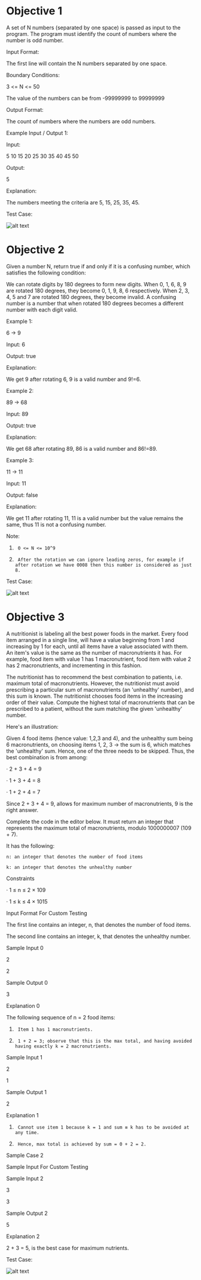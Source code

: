 # Objective 1

A set of N numbers (separated by one space) is passed as input to the program. The program must identify the count of numbers where the number is odd number.

 

Input Format:

 

The first line will contain the N numbers separated by one space.

 

Boundary Conditions:

 

3 <= N <= 50

 

The value of the numbers can be from -99999999 to 99999999

 

Output Format:

 

The count of numbers where the numbers are odd numbers.

 

Example Input / Output 1:

 

Input:

 

5 10 15 20 25 30 35 40 45 50

 

Output:

 

5

 

Explanation:

 

The numbers meeting the criteria are 5, 15, 25, 35, 45.

Test Case:

![alt text](<Screenshot 2025-01-13 170411.png>)

# Objective 2

Given a number N, return true if and only if it is a confusing number, which satisfies the following condition:

 

We can rotate digits by 180 degrees to form new digits. When 0, 1, 6, 8, 9 are rotated 180 degrees, they become 0, 1, 9, 8, 6 respectively. When 2, 3, 4, 5 and 7 are rotated 180 degrees, they become invalid. A confusing number is a number that when rotated 180 degrees becomes a different number with each digit valid.

 

Example 1:

6 -> 9 

Input: 6

Output: true

Explanation:

We get 9 after rotating 6, 9 is a valid number and 9!=6.

 

Example 2:

89 -> 68

Input: 89

Output: true

Explanation:

We get 68 after rotating 89, 86 is a valid number and 86!=89.

 

Example 3:

11 -> 11

Input: 11

Output: false

Explanation:

We get 11 after rotating 11, 11 is a valid number but the value remains the same, thus 11 is not a confusing number.

 


Note:

1.      0 <= N <= 10^9

2.      After the rotation we can ignore leading zeros, for example if after rotation we have 0008 then this number is considered as just 8.

Test Case:

![alt text](<Screenshot 2025-01-13 170418.png>)

# Objective 3

A nutritionist is labeling all the best power foods in the market. Every food item arranged in a single line, will have a value beginning from 1 and increasing by 1 for each, until all items have a value associated with them. An item's value is the same as the number of macronutrients it has. For example, food item with value 1 has 1 macronutrient, food item with value 2 has 2 macronutrients, and incrementing in this fashion.

 

The nutritionist has to recommend the best combination to patients, i.e. maximum total of macronutrients. However, the nutritionist must avoid prescribing a particular sum of macronutrients (an 'unhealthy' number), and this sum is known. The nutritionist chooses food items in the increasing order of their value. Compute the highest total of macronutrients that can be prescribed to a patient, without the sum matching the given 'unhealthy' number.

 

Here's an illustration:

 

Given 4 food items (hence value: 1,2,3 and 4), and the unhealthy sum being 6 macronutrients, on choosing items 1, 2, 3 -> the sum is 6, which matches the 'unhealthy' sum. Hence, one of the three needs to be skipped. Thus, the best combination is from among:

·         2 + 3 + 4 = 9

·         1 + 3 + 4 = 8

·         1 + 2 + 4 = 7 

 

Since 2 + 3 + 4 = 9, allows for maximum number of macronutrients, 9 is the right answer.

 

Complete the code in the editor below. It must return an integer that represents the maximum total of macronutrients, modulo 1000000007 (109 + 7).

 

It has the following:

    n: an integer that denotes the number of food items

    k: an integer that denotes the unhealthy number

 

Constraints

·         1 ≤ n ≤ 2 × 109

·         1 ≤ k ≤ 4 × 1015

 

Input Format For Custom Testing

 

The first line contains an integer, n, that denotes the number of food items.

The second line contains an integer, k, that denotes the unhealthy number.

 

Sample Input 0

 

2

2

 

Sample Output 0

 

3

 


 

Explanation 0

 

The following sequence of n = 2 food items:

1.      Item 1 has 1 macronutrients.

2.      1 + 2 = 3; observe that this is the max total, and having avoided having exactly k = 2 macronutrients.

 

Sample Input 1

 

2

1

 

Sample Output 1

 

2

 

Explanation 1

 

1.      Cannot use item 1 because k = 1 and sum ≡ k has to be avoided at any time.

2.      Hence, max total is achieved by sum = 0 + 2 = 2.

 

Sample Case 2

 

Sample Input For Custom Testing

 

Sample Input 2

 

3

3

 

Sample Output 2

 

5

 

Explanation 2

 

2 + 3 = 5, is the best case for maximum nutrients.

Test Case:

![alt text](<Screenshot 2025-01-13 170425.png>)